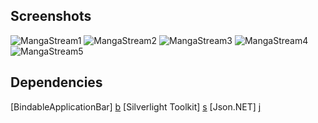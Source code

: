 Screenshots
-----------
![MangaStream1](http://www.dannysu.info/wp-content/uploads/2011/08/MangaStream1.png)
![MangaStream2](http://www.dannysu.info/wp-content/uploads/2011/08/MangaStream2.png)
![MangaStream3](http://www.dannysu.info/wp-content/uploads/2011/08/MangaStream3.png)
![MangaStream4](http://www.dannysu.info/wp-content/uploads/2011/08/MangaStream4.png)
![MangaStream5](http://www.dannysu.info/wp-content/uploads/2011/08/MangaStream5.png)

Dependencies
------------
[BindableApplicationBar] [b]
[Silverlight Toolkit] [s]
[Json.NET] [j]

  [b]: http://blog.humann.info/post/2011/07/12/BindableApplicationBar-update-for-Windows-Phone-Mango.aspx  "BindableApplicationBar"
  [s]: http://silverlight.codeplex.com  "Silverlight Toolkit"
  [j]: http://json.codeplex.com/  "Json.NET"
